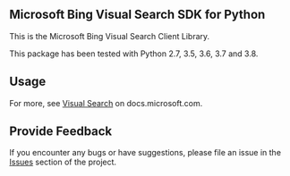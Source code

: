 ## Microsoft Bing Visual Search SDK for Python

This is the Microsoft Bing Visual Search Client Library.

This package has been tested with Python 2.7, 3.5, 3.6, 3.7 and 3.8.


## Usage

For more, see [Visual Search](https://docs.microsoft.com/en-us/bing/search-apis/bing-visual-search/overview)
on docs.microsoft.com.

## Provide Feedback

If you encounter any bugs or have suggestions, please file an issue in
the [Issues](https://github.com/microsoft/bing-search-sdk-for-python/issues)
section of the project.

